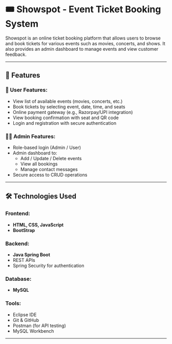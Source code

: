 # 🎟️ Showspot - Event Ticket Booking System

Showspot is an online ticket booking platform that allows users to browse and book tickets for various events such as movies, concerts, and shows. It also provides an admin dashboard to manage events and view customer feedback.

---

## 🚀 Features

### 👥 User Features:
- View list of available events (movies, concerts, etc.)
- Book tickets by selecting event, date, time, and seats
- Online payment gateway (e.g., Razorpay/UPI integration)
- View booking confirmation with seat and QR code
- Login and registration with secure authentication

### 🧑‍💼 Admin Features:
- Role-based login (Admin / User)
- Admin dashboard to:
  - Add / Update / Delete events
  - View all bookings
  - Manage contact messages
- Secure access to CRUD operations

---

## 🛠️ Technologies Used

### Frontend:
- **HTML, CSS, JavaScript**
- **BootStrap**

### Backend:
- **Java Spring Boot**
- REST APIs
- Spring Security for authentication

### Database:
- **MySQL**

### Tools:
- Eclipse IDE
- Git & GitHub
- Postman (for API testing)
- MySQL Workbench
---


